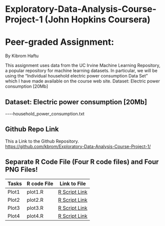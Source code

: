 # Exploratory-Data-Analysis-Course-Project-1  (John Hopkins  Coursera) <br />
# Peer-graded Assignment: 
By Kibrom Haftu  <br />

This assignment uses data from the UC Irvine Machine Learning Repository, a popular repository for machine learning datasets. In particular, we will be using the “Individual household electric power consumption Data Set” which I have made available on the course web site.
Dataset: Electric power consumption [20Mb]
 ## Dataset: Electric power consumption [20Mb]  
 ----household_power_consumption.txt
 ## Github Repo Link   
This a  Link to the Github Repository.<br />
https://github.com/kbrom/Exploratory-Data-Analysis-Course-Project-1/

 ## Separate R Code File (Four R code files) and Four PNG Files!  

Tasks |R code File | Link to File
--- | --- | ---
Plot1 |  plot1.R |  [R Script Link](https://github.com/kbrom/Exploratory-Data-Analysis-Course-Project-1/blob/master/plot1.R "plot1.R")
Plot2 |  plot2.R |  [R Script Link](https://github.com/kbrom/Exploratory-Data-Analysis-Course-Project-1/blob/master/plot2.R "plot2.R")
Plot3 |  plot3.R |  [R Script Link](https://github.com/kbrom/Exploratory-Data-Analysis-Course-Project-1/blob/master/plot3.R "plot3.R")
Plot4 |  plot4.R |  [R Script Link](https://github.com/kbrom/Exploratory-Data-Analysis-Course-Project-1/blob/master/plot4.R "plot4.R")


